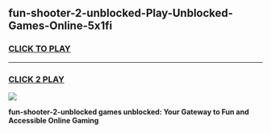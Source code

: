 
## fun-shooter-2-unblocked-Play-Unblocked-Games-Online-5x1fi
<h3>
<a href="https://premium76.site?title=fun-shooter-2-unblocked&ref=25A">CLICK TO PLAY</a></h3>
<hr>

<h3>
<a href="https://premium76.site?title=fun-shooter-2-unblocked&ref=25A">CLICK 2 PLAY</a>
  
</h3>

<a href="https://premium76.site?title=fun-shooter-2-unblocked&ref=25A"><img src="https://clearcache.store/games.png"></a>


**fun-shooter-2-unblocked games unblocked: Your Gateway to Fun and Accessible Online Gaming**

